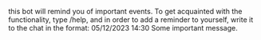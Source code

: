 this bot will remind you of important events.
To get acquainted with the functionality, 
type /help, and in order to add a reminder 
to yourself, write it to the chat in the format: 
05/12/2023 14:30 Some important message.
 
